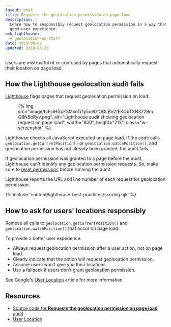 ```yaml
---
layout: post
title: Requests the geolocation permission on page load
description: |
  Learn how to responsibly request geolocation permission in a way that provides
  good user experience.
web_lighthouse:
  - geolocation-on-start
date: 2019-05-02
updated: 2019-08-28
---
```


Users are mistrustful of or confused by pages
that automatically request their location on page load.

## How the Lighthouse geolocation audit fails

[Lighthouse](https://developers.google.com/web/tools/lighthouse/) flags pages that request geolocation permission on load:

<figure class="w-figure">
  {% Img src="image/tcFciHGuF3MxnTr1y5ue01OGLBn2/EKObTXN3729mGBN5bRyv.png", alt="Lighthouse audit showing geolocation request on page load", width="800", height="213", class="w-screenshot" %}
</figure>

Lighthouse checks all JavaScript executed on page load.
If the code calls `geolocation.getCurrentPosition()` or `geolocation.watchPosition()`,
and geolocation permission has not already been granted, the audit fails.

If geolocation permission was granted to a page before the audit,
Lighthouse can't identify any geolocation permission requests.
So, make sure to [reset permissions](https://support.google.com/chrome/answer/6148059)
before running the audit.

Lighthouse reports the URL and line number
of each request for geolocation permission.

{% include 'content/lighthouse-best-practices/scoring.njk' %}

## How to ask for users' locations responsibly
Remove all calls to `geolocation.getCurrentPosition()` and
`geolocation.watchPosition()` that occur on page load.

To provide a better user experience:
- Always request geolocation permission after a user action,
not on page load.
- Clearly indicate that the action will request geolocation permission.
- Assume users won't give you their locations.
- Use a fallback if users don't grant geolocation permission.


See Google's
[User Location](https://developers.google.com/web/fundamentals/native-hardware/user-location/)
article for more information.

## Resources

- [Source code for **Requests the geolocation permission on page load** audit](https://github.com/GoogleChrome/lighthouse/blob/master/lighthouse-core/audits/dobetterweb/geolocation-on-start.js)
- [User Location](https://developers.google.com/web/fundamentals/native-hardware/user-location/)
